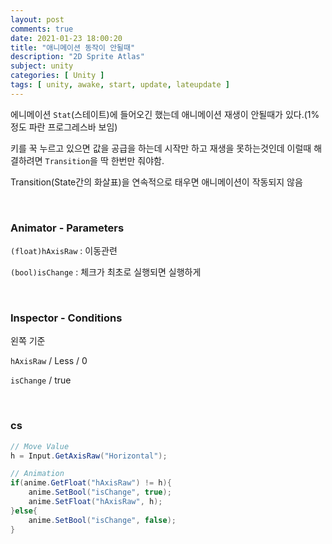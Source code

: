 ```yaml
---
layout: post
comments: true
date: 2021-01-23 18:00:20
title: "애니메이션 동작이 안될때"
description: "2D Sprite Atlas"
subject: unity
categories: [ Unity ]
tags: [ unity, awake, start, update, lateupdate ]
---
```



에니메이션 `Stat`(스테이트)에 들어오긴 했는데 애니메이션 재생이 안될때가 있다.(1% 정도 파란 프로그레스바 보임)

키를 꾹 누르고 있으면 값을 공급을 하는데 시작만 하고 재생을 못하는것인데 이럴때 해결하려면 `Transition`을 딱 한번만 줘야함.

Transition(State간의 화살표)을 연속적으로 태우면 애니메이션이 작동되지 않음

<br>

### Animator - Parameters

`(float)hAxisRaw` : 이동관련

`(bool)isChange` : 체크가 최초로 실행되면 실행하게

<br>

### Inspector - Conditions

왼쪽 기준

`hAxisRaw` / Less / 0 

`isChange` / true

<br>

### cs

```c#
// Move Value
h = Input.GetAxisRaw("Horizontal");

// Animation
if(anime.GetFloat("hAxisRaw") != h){
    anime.SetBool("isChange", true);
    anime.SetFloat("hAxisRaw", h);
}else{
    anime.SetBool("isChange", false);
}
```

<br>


